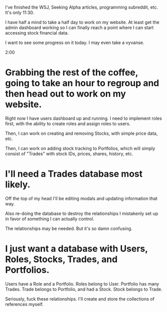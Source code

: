 I've finished the WSJ, Seeking Alpha articles, programming subreddit, etc. It's only 11:30. 

I have half a mind to take a half day to work on my website. At least get the admin dashboard working so I can finally reach a point where I can start accessing stock financial data. 

I want to see some progress on it today. I may even take a vyvanse. 

2:00

# Grabbing the rest of the coffee, going to take an hour to regroup and then head out to work on my website. 

Right now I have users dashboard up and running. I need to implement roles first, with the ability to create roles and assign roles to users. 

Then, I can work on creating and removing Stocks, with simple price data, etc. 

Then, I can work on adding stock tracking to Portfolios, which will simply consist of "Trades" with stock IDs, prices, shares, history, etc. 

# I'll need a Trades database most likely. 

Off the top of my head I'll be editing modals and updating information that way. 

Also re-doing the database to destroy the relationships I mistakenly set up in favor of something I can actually control. 

The relationships may be needed. But it's so damn confusing. 

# I just want a database with Users, Roles, Stocks, Trades, and Portfolios.
Users have a Role and a Portfolio. 
Roles belong to User. 
Portfolio has many Trades. 
Trade belongs to Portfolio, and had a Stock. 
Stock belongs to Trade. 

Seriously, fuck these relationships. I'll create and store the collections of references myself. 
